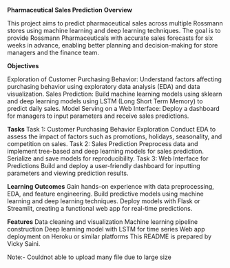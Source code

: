 **Pharmaceutical Sales Prediction**
**Overview**

This project aims to predict pharmaceutical sales across multiple Rossmann stores using machine learning and deep learning techniques. The goal is to provide Rossmann Pharmaceuticals with accurate sales forecasts for six weeks in advance, enabling better planning and decision-making for store managers and the finance team.

**Objectives**

Exploration of Customer Purchasing Behavior: Understand factors affecting purchasing behavior using exploratory data analysis (EDA) and data visualization.
Sales Prediction: Build machine learning models using sklearn and deep learning models using LSTM (Long Short Term Memory) to predict daily sales.
Model Serving on a Web Interface: Deploy a dashboard for managers to input parameters and receive sales predictions.

**Tasks**
Task 1: Customer Purchasing Behavior Exploration
Conduct EDA to assess the impact of factors such as promotions, holidays, seasonality, and competition on sales.
Task 2: Sales Prediction
Preprocess data and implement tree-based and deep learning models for sales prediction.
Serialize and save models for reproducibility.
Task 3: Web Interface for Predictions
Build and deploy a user-friendly dashboard for inputting parameters and viewing prediction results.

**Learning Outcomes**
Gain hands-on experience with data preprocessing, EDA, and feature engineering.
Build predictive models using machine learning and deep learning techniques.
Deploy models with Flask or Streamlit, creating a functional web app for real-time predictions.

**Features**
Data cleaning and visualization
Machine learning pipeline construction
Deep learning model with LSTM for time series
Web app deployment on Heroku or similar platforms
This README is prepared by Vicky Saini.

Note:- Couldnot able to upload many file due to large size
